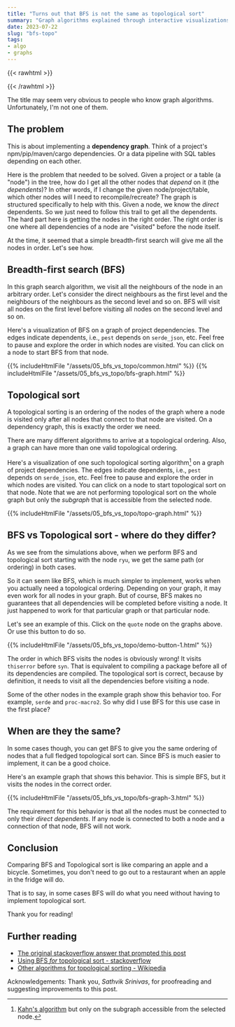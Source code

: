 ```yaml
---
title: "Turns out that BFS is not the same as topological sort"
summary: "Graph algorithms explained through interactive visualizations"
date: 2023-07-22
slug: "bfs-topo"
tags:
- algo
- graphs
---
```


{{< rawhtml >}}
<script src="https://cdn.jsdelivr.net/npm/cytoscape@3.25.0/dist/cytoscape.min.js"></script>
{{< /rawhtml >}}

The title may seem very obvious to people who know graph algorithms. Unfortunately, I'm not one of them.

## The problem

This is about implementing a **dependency graph**. Think of a project's npm/pip/maven/cargo dependencies. Or a data pipeline with SQL tables depending on each other.

Here is the problem that needed to be solved.
Given a project or a table (a "node") in the tree, how do I get all the other nodes that *depend* on it (the *dependents*)?
In other words, if I change the given node/project/table, which other nodes will I need to recompile/recreate?
The graph is structured specifically to help with this. Given a node, we know the *direct* dependents. So we just need to follow this trail to get all the dependents. The hard part here is getting the nodes in the right order. The right order is one where all dependencies of a node are "visited" before the node itself.

At the time, it seemed that a simple breadth-first search will give me all the nodes in order. Let's see how.

## Breadth-first search (BFS)

In this graph search algorithm, we visit all the neighbours of the node in an arbitrary order. Let's consider the direct neighbours as the first level and the neighbours of the neighbours as the second level and so on. BFS will visit all nodes on the first level before visiting all nodes on the second level and so on.

Here's a visualization of BFS on a graph of project dependencies. The edges indicate dependents, i.e., `pest` depends on `serde_json`, etc.
Feel free to pause and explore the order in which nodes are visited. You can click on a node to start BFS from that node.

{{% includeHtmlFile "/assets/05_bfs_vs_topo/common.html" %}}
{{% includeHtmlFile "/assets/05_bfs_vs_topo/bfs-graph.html" %}}

## Topological sort

A topological sorting is an ordering of the nodes of the graph where a node is visited only after all nodes that connect to that node are visited.
On a dependency graph, this is exactly the order we need.

There are many different algorithms to arrive at a topological ordering. Also, a graph can have more than one valid topological ordering.

Here's a visualization of one such topological sorting algorithm[^1] on a graph of project dependencies. The edges indicate dependents, i.e., `pest` depends on `serde_json`, etc.
Feel free to pause and explore the order in which nodes are visited. You can click on a node to start topological sort on that node.
Note that we are not performing topological sort on the whole graph but only the *subgraph* that is accessible from the selected node.

{{% includeHtmlFile "/assets/05_bfs_vs_topo/topo-graph.html" %}}

## BFS vs Topological sort - where do they differ?

As we see from the simulations above, when we perform BFS and topological sort starting with the node `ryu`, we get the same path (or ordering) in both cases.

So it can seem like BFS, which is much simpler to implement, works when you actually need a topological ordering. Depending on your graph, it may even work for all nodes in your graph. But of course, BFS makes no guarantees that all dependencies will be completed before visiting a node. It just happened to work for that particular graph or that particular node.

<!-- With graph algorithms especially, it's important to test your algorithms on graphs beyond your use case. Things may *look* right but will fail in unexpected ways. -->

Let's see an example of this. Click on the `quote` node on the graphs above. Or use this button to do so.

{{% includeHtmlFile "/assets/05_bfs_vs_topo/demo-button-1.html" %}}

The order in which BFS visits the nodes is obviously wrong! It visits `thiserror` before `syn`. That is equivalent to compiling a package before all of its dependencies are compiled. The topological sort is correct, because by definition, it needs to visit all the dependencies before visiting a node.

Some of the other nodes in the example graph show this behavior too. For example, `serde` and `proc-macro2`. So why did I use BFS for this use case in the first place?

## When are they the same?

In some cases though, you can get BFS to give you the same ordering of nodes that a full fledged topological sort can. Since BFS is much easier to implement, it can be a good choice.

Here's an example graph that shows this behavior. This is simple BFS, but it visits the nodes in the correct order.

{{% includeHtmlFile "/assets/05_bfs_vs_topo/bfs-graph-3.html" %}}

The requirement for this behavior is that all the nodes must be connected to only their *direct dependents*. If any node is connected to both a node and a connection of that node, BFS will not work.

## Conclusion

Comparing BFS and Topological sort is like comparing an apple and a bicycle. Sometimes, you don't need to go out to a restaurant when an apple in the fridge will do.

That is to say, in some cases BFS will do what you need without having to implement topological sort.

Thank you for reading!

## Further reading

- [The original stackoverflow answer that prompted this post](https://stackoverflow.com/a/62969342/11199009)
- [Using BFS *for* topological sort - stackoverflow](https://stackoverflow.com/a/44986459)
- [Other algorithms for topological sorting - Wikipedia](https://en.wikipedia.org/wiki/Topological_sorting#Algorithms)

Acknowledgements: Thank you, *Sathvik Srinivas*, for proofreading and suggesting improvements to this post.

[^1]: [Kahn's algorithm](https://en.wikipedia.org/wiki/Topological_sorting#Kahn's_algorithm) but only on the subgraph accessible from the selected node.
